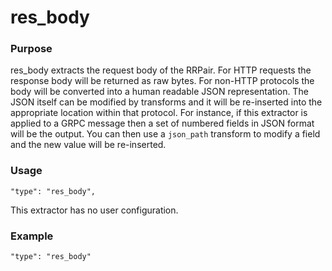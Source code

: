 # res_body

### Purpose

res_body extracts the request body of the RRPair. For HTTP requests the response body will be returned as raw bytes. For non-HTTP protocols the body will be converted into a human readable JSON representation. The JSON itself can be modified by transforms and it will be re-inserted into the appropriate location within that protocol. For instance, if this extractor is applied to a GRPC message then a set of numbered fields in JSON format will be the output. You can then use a `json_path` transform to modify a field and the new value will be re-inserted.

### Usage

```
"type": "res_body",
```

This extractor has no user configuration.

### Example

```
"type": "res_body"
```
